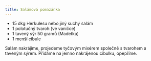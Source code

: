 ```yaml
---
title: Salámová pomazánka
---
```


* 15 dkg Herkulesu nebo jiný suchý salám
* 1 polotučný tvaroh (ve vaničce)
* 1 tavený sýr 50 gramů (Madetka)
* 1 menší cibule

Salám nakrájíme, projedeme tyčovým mixérem společně s tvarohem a taveným sýrem.
Přidáme na jemno nakrájenou cibulku, opepříme.